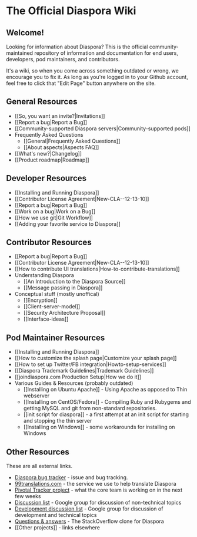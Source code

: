 # The Official Diaspora Wiki

## Welcome!
Looking for information about Diaspora? This is the official community-maintained repository
of information and documentation for end users, developers, pod maintainers, and contributors. 

It's a wiki, so when you come across something outdated or wrong, we encourage you to fix it.
As long as you're logged in to your Github account, feel free to click that "Edit Page" button
anywhere on the site.

## General Resources
* [[So, you want an invite?|Invitations]]
* [[Report a bug|Report a Bug]]
* [[Community-supported Diaspora servers|Community-supported pods]]
* Frequently Asked Questions 
   * [[General|Frequently Asked Questions]]
   * [[About aspects|Aspects FAQ]]
* [[What's new?|Changelog]]
* [[Product roadmap|Roadmap]]

## Developer Resources
* [[Installing and Running Diaspora]]
* [[Contributor License Agreement|New-CLA--12-13-10]]
* [[Report a bug|Report a Bug]]
* [[Work on a bug|Work on a Bug]]
* [[How we use git|Git Workflow]]
* [[Adding your favorite service to Diaspora]]

## Contributor Resources
* [[Report a bug|Report a Bug]]
* [[Contributor License Agreement|New-CLA--12-13-10]]
* [[How to contribute UI translations|How-to-contribute-translations]]
* Understanding Diaspora
  * [[An Introduction to the Diaspora Source]]
  * [[Message passing in Diaspora]]
* Conceptual stuff (mostly unoffical)
  * [[Encryption]]
  * [[Client-server-model]]
  * [[Security Architecture Proposal]]
  * [[Interface-ideas]]

## Pod Maintainer Resources
* [[Installing and Running Diaspora]]
* [[How to customize the splash page|Customize your splash page]]
* [[How to set up Twitter/FB integration|Howto-setup-services]]
* [[Diaspora Trademark Guidelines|Trademark Guidelines]]
* [[joindiaspora.com Production Setup|How we do it]]
* Various Guides & Resources (probably outdated)
  * [[Installing on Ubuntu Apache]] - Using Apache as opposed to Thin webserver
  * [[Installing on CentOS/Fedora]] - Compiling Ruby and Rubygems and getting MySQL and git from non-standard repositories.
  * [[init script for diaspora]] - a first attempt at an init script for starting and stopping the thin server
  * [[Installing on Windows]] - some workarounds for installing on Windows

## Other Resources
These are all external links.

* [Diaspora bug tracker](http://bugs.joindiaspora.com/projects/diaspora/issues) - issue and bug tracking.
* [99translations.com](http://99translations.com/public_projects/show/181) - the service we use to help translate Diaspora
* [Pivotal Tracker project](https://www.pivotaltracker.com/projects/61641) - what the core team is working on in the next few weeks
* [Discussion list](http://groups.google.com/group/diaspora-discuss) - Google group for discussion of non-technical topics
* [Development discussion list](http://groups.google.com/group/diaspora-dev) - Google group for discussion of development and technical topics
* [Questions & answers](http://diaspora.shapado.com/) - The StackOverflow clone for Diaspora
* [[Other projects]] - links elsewhere
